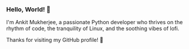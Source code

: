 ### Hello, World! 👋

I'm Ankit Mukherjee, a passionate Python developer who thrives on the rhythm of code, the tranquility of Linux, and the soothing vibes of lofi.

Thanks for visiting my GitHub profile! 🚀


<!---
M3rcuryLake/M3rcuryLake is a ✨ special ✨ repository because its `README.md` (this file) appears on your GitHub profile.
You can click the Preview link to take a look at your changes.
--->
